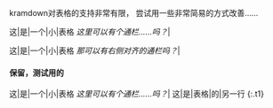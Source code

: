 kramdown对表格的支持非常有限，
尝试用一些非常简易的方式改善……

这|是|一个|小|表格
_这里可以有个通栏……吗？_|

<style>
:last-child tr:nth-of-type(2) td { border: 0 }
:last-child tr:nth-of-type(2) td:first-child { position: absolute }
</style>

这|是|一个|小|表格
_那可以有右侧对齐的通栏吗？_|
<style>
:last-child tr:nth-of-type(2) td{
	text-align: right;
	width: 100%;
	box-sizing: border-box;
}
</style>

#### 保留，测试用的
这|是|一个|小|表格
_这里可以有个通栏……吗？_|
这|是|表格|的|另一行
{:.t1}
<style>
	.t1 tr:nth-of-type(2) td{color:red}
</style>

